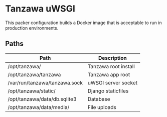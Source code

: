 # Tanzawa uWSGI

This packer configuration builds a Docker image that is acceptable to run in production environments.

## Paths

|Path|Description|
|---|---|
|/opt/tanzawa/|Tanzawa root install|
|/opt/tanzawa/tanzawa|Tanzawa app root|
|/var/run/tanzawa/tanzawa.sock|uWSGI server socket|
|/opt/tanzawa/static/|Django staticfiles|
|/opt/tanzawa/data/db.sqlite3|Database|
|/opt/tanzawa/data/media/|File uploads|
